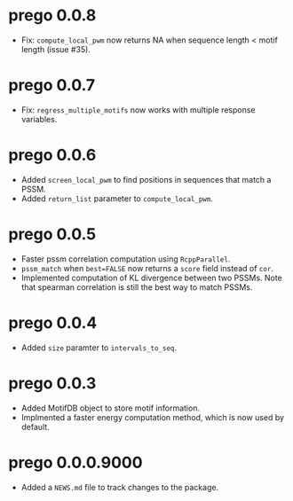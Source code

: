 # prego 0.0.8 

* Fix: `compute_local_pwm` now returns NA when sequence length < motif length (issue #35).

# prego 0.0.7

* Fix: `regress_multiple_motifs` now works with multiple response variables.

# prego 0.0.6

* Added `screen_local_pwm` to find positions in sequences that match a PSSM.
* Added `return_list` parameter to `compute_local_pwm`.

# prego 0.0.5 

* Faster pssm correlation computation using `RcppParallel`.
* `pssm_match` when `best=FALSE` now returns a `score` field instead of `cor`.
* Implemented computation of KL divergence between two PSSMs. Note that spearman correlation is still the best way to match PSSMs.

# prego 0.0.4

* Added `size` paramter to `intervals_to_seq`.

# prego 0.0.3

* Added MotifDB object to store motif information.
* Implmented a faster energy computation method, which is now used by default.

# prego 0.0.0.9000

* Added a `NEWS.md` file to track changes to the package.
